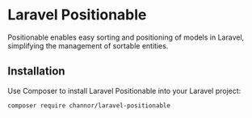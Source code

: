 # Laravel Positionable

Positionable enables easy sorting and positioning of models in Laravel, simplifying the management of sortable entities.

## Installation

Use Composer to install Laravel Positionable into your Laravel project:

```bash
composer require channor/laravel-positionable
```
